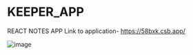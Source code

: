# KEEPER_APP
REACT NOTES APP
Link to application- https://58bxk.csb.app/

![image](https://user-images.githubusercontent.com/65216585/189982715-5e3e8962-2070-4c50-876b-fa21f1dc82df.png)

